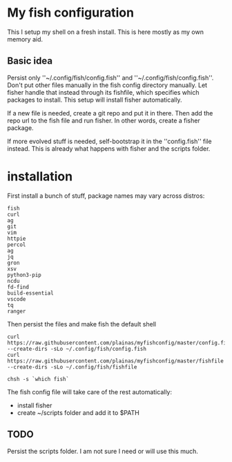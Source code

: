 # My fish configuration

This I setup my shell on a fresh install. This is here mostly as my own memory aid.


## Basic idea

Persist only ''~/.config/fish/config.fish'' and ''~/.config/fish/config.fish''. Don't put other files manually in the fish config directory manually. Let fisher handle that instead through its fishfile, which specifies which packages to install. This setup will install fisher automatically.


If a new file is needed, create a git repo and put it in there. Then add the repo url to the fish file and run fisher. In other words, create a fisher package.

If more evolved stuff is needed, self-bootstrap it in the ''config.fish'' file instead. This is already what happens with fisher and the scripts folder.


# installation

First install a bunch of stuff, package names may vary across distros:

```
fish
curl
ag
git
vim
httpie
percol
ag
jq
gron
xsv
python3-pip
ncdu
fd-find
build-essential
vscode
tq
ranger
```

Then persist the files and make fish the default shell

```
curl https://raw.githubusercontent.com/plainas/myfishconfig/master/config.fish --create-dirs -sLo ~/.config/fish/config.fish
curl https://raw.githubusercontent.com/plainas/myfishconfig/master/fishfile --create-dirs -sLo ~/.config/fish/fishfile

chsh -s `which fish`
```

The fish config file will take care of the rest automatically:
  
  * install fisher
  * create ~/scripts folder and add it to $PATH


## TODO

Persist the scripts folder. I am not sure I need or will use this much.